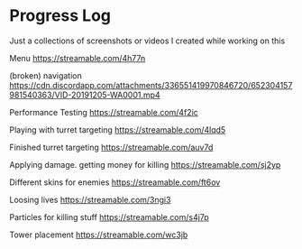 ﻿# Progress Log

Just a collections of screenshots or videos I created while working on this

Menu
https://streamable.com/4h77n  

(broken) navigation
https://cdn.discordapp.com/attachments/336551419970846720/652304157981540363/VID-20191205-WA0001.mp4  

Performance Testing
https://streamable.com/4f2ic  

Playing with turret targeting
https://streamable.com/4lqd5  

Finished turret targeting
https://streamable.com/auv7d  

Applying damage. getting money for killing
https://streamable.com/sj2yp  

Different skins for enemies
https://streamable.com/ft6ov  

Loosing lives
https://streamable.com/3ngi3  

Particles for killing stuff
https://streamable.com/s4j7p

Tower placement
https://streamable.com/wc3jb